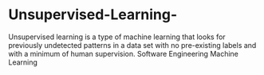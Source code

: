 # Unsupervised-Learning-
Unsupervised learning is a type of machine learning that looks for previously undetected patterns in a data set with no pre-existing labels and with a minimum of human supervision.
Software Engineering
Machine Learning
